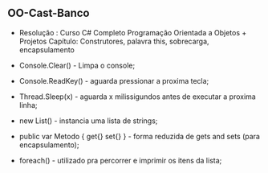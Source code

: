 ## OO-Cast-Banco
- Resolução : Curso C# Completo Programação Orientada a Objetos + Projetos Capítulo: Construtores, palavra this, sobrecarga, encapsulamento

- Console.Clear() - Limpa o console;
- Console.ReadKey() - aguarda pressionar a proxima tecla;
- Thread.Sleep(x) - aguarda x milissigundos antes de executar a proxima linha;
- new List<string>() - instancia uma lista de strings;
- public var Metodo { get{} set{} } - forma reduzida de gets and sets (para encapsulamento);
- foreach() - utilizado pra percorrer e imprimir os itens da lista;
